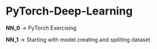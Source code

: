 # PyTorch-Deep-Learning

**NN_0** -> PyTorch Exercising

**NN_1** -> Starting with model creating and spiliting dataset


